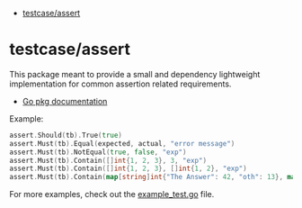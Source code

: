 <!-- START doctoc generated TOC please keep comment here to allow auto update -->
<!-- DON'T EDIT THIS SECTION, INSTEAD RE-RUN doctoc TO UPDATE -->


- [testcase/assert](#testcaseassert)

<!-- END doctoc generated TOC please keep comment here to allow auto update -->

# testcase/assert

This package meant to provide a small and dependency lightweight implementation for common assertion related
requirements.

- [Go pkg documentation](https://pkg.go.dev/github.com/adamluzsi/testcase/assert)

Example:

```go
assert.Should(tb).True(true)
assert.Must(tb).Equal(expected, actual, "error message")
assert.Must(tb).NotEqual(true, false, "exp")
assert.Must(tb).Contain([]int{1, 2, 3}, 3, "exp")
assert.Must(tb).Contain([]int{1, 2, 3}, []int{1, 2}, "exp")
assert.Must(tb).Contain(map[string]int{"The Answer": 42, "oth": 13}, map[string]int{"The Answer": 42}, "exp")
```

For more examples, check out the [example_test.go](./example_test.go) file.